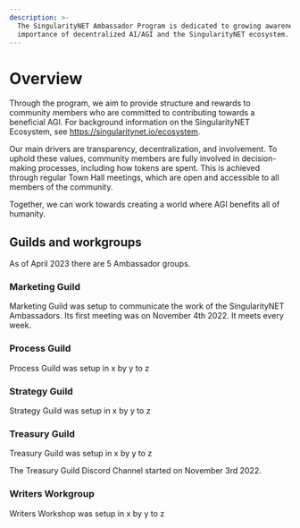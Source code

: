 ```yaml
---
description: >-
  The SingularityNET Ambassador Program is dedicated to growing awareness of the
  importance of decentralized AI/AGI and the SingularityNET ecosystem.
---
```


# Overview

Through the program, we aim to provide structure and rewards to community members who are committed to contributing towards a beneficial AGI. For background information on the SingularityNET Ecosystem, see https://singularitynet.io/ecosystem.

Our main drivers are transparency, decentralization, and involvement. To uphold these values, community members are fully involved in decision-making processes, including how tokens are spent. This is achieved through regular Town Hall meetings, which are open and accessible to all members of the community.

Together, we can work towards creating a world where AGI benefits all of humanity.

## Guilds and workgroups

As of April 2023 there are 5 Ambassador groups.&#x20;

### Marketing Guild

Marketing Guild was setup to communicate the work of the SingularityNET Ambassadors. Its first meeting was on November 4th 2022. It meets every week.&#x20;

### Process Guild

Process Guild was setup in x by y to z

### Strategy Guild

Strategy Guild was setup in x by y to z

### Treasury Guild

Treasury Guild was setup in x by y to z

The Treasury Guild Discord Channel started on November 3rd 2022.

### Writers Workgroup

Writers Workshop was setup in x by y to z
